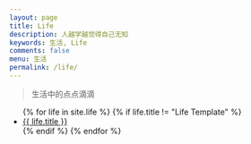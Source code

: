 ```yaml
---
layout: page
title: Life
description: 人越学越觉得自己无知
keywords: 生活, Life
comments: false
menu: 生活
permalink: /life/
---
```


> 生活中的点点滴滴

<ul class="listing">
{% for life in site.life %}
{% if life.title != "Life Template" %}
<li class="listing-item">
<a href="{{ life.url }}">{{ life.title }}</a>
</li>
{% endif %}
{% endfor %}
</ul>
